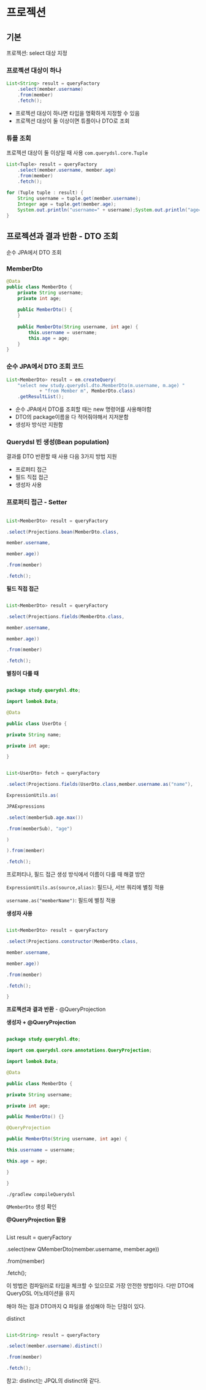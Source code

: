 # 프로젝션

## 기본

프로젝션: select 대상 지정

### 프로젝션 대상이 하나

```java
List<String> result = queryFactory
	.select(member.username)
	.from(member)
	.fetch();
```

- 프로젝션 대상이 하나면 타입을 명확하게 지정할 수 있음
- 프로젝션 대상이 둘 이상이면 튜플이나 DTO로 조회

### 튜플 조회

프로젝션 대상이 둘 이상일 때 사용
`com.querydsl.core.Tuple`

```java
List<Tuple> result = queryFactory
	.select(member.username, member.age)
	.from(member)
	.fetch();
	
for (Tuple tuple : result) {
	String username = tuple.get(member.username);
	Integer age = tuple.get(member.age);
	System.out.println("username=" + username);System.out.println("age=" + age);
}
```

## 프로젝션과 결과 반환 - DTO 조회

순수 JPA에서 DTO 조회

### MemberDto

```java
@Data
public class MemberDto {
	private String username;
	private int age;
	
	public MemberDto() {
	}
	
	public MemberDto(String username, int age) {
		this.username = username;
		this.age = age;
	}
}
```

### 순수 JPA에서 DTO 조회 코드

```java
List<MemberDto> result = em.createQuery(
	"select new study.querydsl.dto.MemberDto(m.username, m.age) " 
			+ "from Member m", MemberDto.class)
	.getResultList();
```

- 순수 JPA에서 DTO를 조회할 때는 new 명령어를 사용해야함
- DTO의 package이름을 다 적어줘야해서 지저분함
- 생성자 방식만 지원함

### Querydsl **빈 생성**(Bean population)

결과를 DTO 반환할 때 사용
다음 3가지 방법 지원

- 프로퍼티 접근
- 필드 직접 접근
- 생성자 사용

### 프로퍼티 접근 - Setter

```java

List<MemberDto> result = queryFactory

.select(Projections.bean(MemberDto.class,

member.username,

member.age))

.from(member)

.fetch();

```

****필드** **직접** **접근****

```java

List<MemberDto> result = queryFactory

.select(Projections.fields(MemberDto.class,

member.username,

member.age))

.from(member)

.fetch();

```

****별칭이** **다를** **때****

```java

package study.querydsl.dto;

import lombok.Data;

@Data

public class UserDto {

private String name;

private int age;

}

```

```java

List<UserDto> fetch = queryFactory

.select(Projections.fields(UserDto.class,member.username.as("name"),

ExpressionUtils.as(

JPAExpressions

.select(memberSub.age.max())

.from(memberSub), "age")

)

).from(member)

.fetch();

```

프로퍼티나, 필드 접근 생성 방식에서 이름이 다를 때 해결 방안

`ExpressionUtils.as(source,alias)`: 필드나, 서브 쿼리에 별칭 적용

`username.as("memberName")`: 필드에 별칭 적용

****생성자** **사용****

```java

List<MemberDto> result = queryFactory

.select(Projections.constructor(MemberDto.class,

member.username,

member.age))

.from(member)

.fetch();

}

```

**프로젝션과** **결과** **반환** - @QueryProjection

****생성자** + @QueryProjection**

```java

package study.querydsl.dto;

import com.querydsl.core.annotations.QueryProjection;

import lombok.Data;

@Data

public class MemberDto {

private String username;

private int age;

public MemberDto() {}

@QueryProjection

public MemberDto(String username, int age) {

this.username = username;

this.age = age;

}

}

```

`./gradlew compileQuerydsl`

`QMemberDto` 생성 확인

**@QueryProjection **활용****

```java

```

List<MemberDto> result = queryFactory

.select(new QMemberDto(member.username, member.age))

.from(member)

.fetch();

이 방법은 컴파일러로 타입을 체크할 수 있으므로 가장 안전한 방법이다. 다만 DTO에 QueryDSL 어노테이션을 유지

해야 하는 점과 DTO까지 Q 파일을 생성해야 하는 단점이 있다.

distinct

```java

List<String> result = queryFactory

.select(member.username).distinct()

.from(member)

.fetch();

```

참고: distinct는 JPQL의 distinct와 같다.
